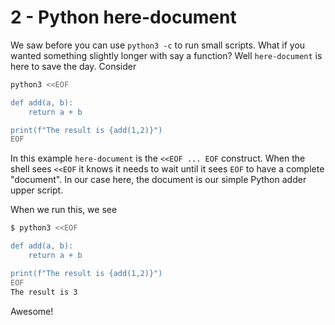 # 2 - Python here-document

We saw before you can use `python3 -c` to run small scripts. What if you wanted something slightly 
longer with say a function? Well `here-document` is here to save the day. Consider

```bash
python3 <<EOF

def add(a, b):
    return a + b

print(f"The result is {add(1,2)}")
EOF
```

In this example `here-document` is the `<<EOF ... EOF` construct. When the shell sees `<<EOF` it knows it needs 
to wait until it sees `EOF` to have a complete "document". In our case here, the document is our simple Python adder upper script. 

When we run this, we see

```Bash
$ python3 <<EOF

def add(a, b):
    return a + b

print(f"The result is {add(1,2)}")
EOF
The result is 3
```

Awesome!